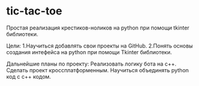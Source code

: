 # tic-tac-toe
Простая реализация крестиков-ноликов на python при помощи tkinter библиотеки.

Цели:
1.Научиться добавлять свои проекты на GitHub.
2.Понять основы создания интефейса на python при помощи Tkinter библиотеки.

Дальнейшие планы по проекту:
Реализовать логику бота на с++.
Сделать проект кроссплатформенным.
Научиться объединять python код с c++ кодом.
